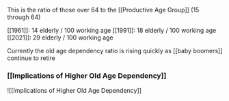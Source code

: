 This is the ratio of those over 64 to the [[Productive Age Group]] (15 through 64)

[[1961]]: 14 elderly / 100 working age
[[1991]]: 18 elderly / 100 working age
[[2021]]: 29 elderly / 100 working age

Currently the old age dependency ratio is rising quickly as [[baby boomers]] continue to retire

### [[Implications of Higher Old Age Dependency]]
![[Implications of Higher Old Age Dependency]]
